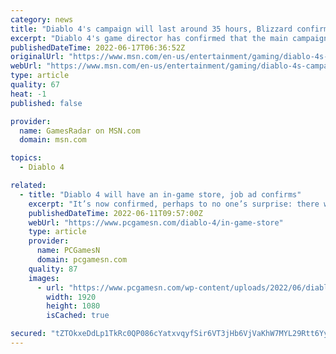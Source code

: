 ```yaml
---
category: news
title: "Diablo 4's campaign will last around 35 hours, Blizzard confirms"
excerpt: "Diablo 4's game director has confirmed that the main campaign is around 35 hours long. Shely revealed that Diablo 4 will take around 35 hours to complete. Elaborating on the campaign, he describes it ..."
publishedDateTime: 2022-06-17T06:36:52Z
originalUrl: "https://www.msn.com/en-us/entertainment/gaming/diablo-4s-campaign-will-last-around-35-hours-blizzard-confirms/ar-AAYADoP"
webUrl: "https://www.msn.com/en-us/entertainment/gaming/diablo-4s-campaign-will-last-around-35-hours-blizzard-confirms/ar-AAYADoP"
type: article
quality: 67
heat: -1
published: false

provider:
  name: GamesRadar on MSN.com
  domain: msn.com

topics:
  - Diablo 4

related:
  - title: "Diablo 4 will have an in-game store, job ad confirms"
    excerpt: "It’s now confirmed, perhaps to no one’s surprise: there will be an in-game Diablo IV store when the RPG game finally releases. Activision Blizzard is currently hiring someone to manage this “Diablo IV ..."
    publishedDateTime: 2022-06-11T09:57:00Z
    webUrl: "https://www.pcgamesn.com/diablo-4/in-game-store"
    type: article
    provider:
      name: PCGamesN
      domain: pcgamesn.com
    quality: 87
    images:
      - url: "https://www.pcgamesn.com/wp-content/uploads/2022/06/diablo-4-in-game-store.jpg"
        width: 1920
        height: 1080
        isCached: true

secured: "tZTOkxeDdLp1TkRc0QP086cYatxvqyfSir6VT3jHb6VjVaKhW7MYL29Rtt6Yy1Hx4FFa0JiZqLgOZk+5jFKUYZiPzmYEuMsR0rAnmpmukHX+KhgfzUzAIr8zq9FNzuGuMgr5S1bKLv6Ofr+wG7XGonnT8oh2+0vpt5YfA/jf2Jt9CnlOhxeq91mZH7fhzV511+ZDBEBCsdmCP1VPJJt46rKWc6NFPl7UPO7SuRzn9aqAQfGk2xTIL+nIgrRNr8rHVbks9ahnrchKnJGr11/IE1zonS1e+NAPiqYeKPbydhXqHAGx6tJcV/Nwx1bDgCVAWbfcwDWGoURZHOWF9O7iV9BGAu7TKBkxHQHNiRfRL6I=;/UwdLm0wH5ibD6Y+Y4NBHA=="
---
```


